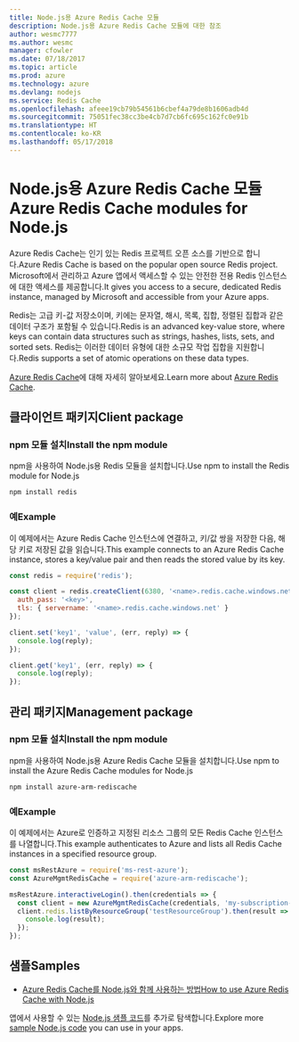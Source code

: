 ```yaml
---
title: Node.js용 Azure Redis Cache 모듈
description: Node.js용 Azure Redis Cache 모듈에 대한 참조
author: wesmc7777
ms.author: wesmc
manager: cfowler
ms.date: 07/18/2017
ms.topic: article
ms.prod: azure
ms.technology: azure
ms.devlang: nodejs
ms.service: Redis Cache
ms.openlocfilehash: afeee19cb79b54561b6cbef4a79de8b1606adb4d
ms.sourcegitcommit: 75051fec38cc3be4cb7d7cb6fc695c162fc0e91b
ms.translationtype: HT
ms.contentlocale: ko-KR
ms.lasthandoff: 05/17/2018
---
```

# <a name="azure-redis-cache-modules-for-nodejs"></a><span data-ttu-id="08ca9-103">Node.js용 Azure Redis Cache 모듈</span><span class="sxs-lookup"><span data-stu-id="08ca9-103">Azure Redis Cache modules for Node.js</span></span>

<span data-ttu-id="08ca9-104">Azure Redis Cache는 인기 있는 Redis 프로젝트 오픈 소스를 기반으로 합니다.</span><span class="sxs-lookup"><span data-stu-id="08ca9-104">Azure Redis Cache is based on the popular open source Redis project.</span></span> <span data-ttu-id="08ca9-105">Microsoft에서 관리하고 Azure 앱에서 액세스할 수 있는 안전한 전용 Redis 인스턴스에 대한 액세스를 제공합니다.</span><span class="sxs-lookup"><span data-stu-id="08ca9-105">It gives you access to a secure, dedicated Redis instance, managed by Microsoft and accessible from your Azure apps.</span></span>

<span data-ttu-id="08ca9-106">Redis는 고급 키-값 저장소이며, 키에는 문자열, 해시, 목록, 집합, 정렬된 집합과 같은 데이터 구조가 포함될 수 있습니다.</span><span class="sxs-lookup"><span data-stu-id="08ca9-106">Redis is an advanced key-value store, where keys can contain data structures such as strings, hashes, lists, sets, and sorted sets.</span></span> <span data-ttu-id="08ca9-107">Redis는 이러한 데이터 유형에 대한 소규모 작업 집합을 지원합니다.</span><span class="sxs-lookup"><span data-stu-id="08ca9-107">Redis supports a set of atomic operations on these data types.</span></span>

<span data-ttu-id="08ca9-108">[Azure Redis Cache](https://docs.microsoft.com/azure/redis-cache/)에 대해 자세히 알아보세요.</span><span class="sxs-lookup"><span data-stu-id="08ca9-108">Learn more about [Azure Redis Cache](https://docs.microsoft.com/azure/redis-cache/).</span></span>

## <a name="client-package"></a><span data-ttu-id="08ca9-109">클라이언트 패키지</span><span class="sxs-lookup"><span data-stu-id="08ca9-109">Client package</span></span>

### <a name="install-the-npm-module"></a><span data-ttu-id="08ca9-110">npm 모듈 설치</span><span class="sxs-lookup"><span data-stu-id="08ca9-110">Install the npm module</span></span>

<span data-ttu-id="08ca9-111">npm을 사용하여 Node.js용 Redis 모듈을 설치합니다.</span><span class="sxs-lookup"><span data-stu-id="08ca9-111">Use npm to install the Redis module for Node.js</span></span>

```bash
npm install redis
```

### <a name="example"></a><span data-ttu-id="08ca9-112">예</span><span class="sxs-lookup"><span data-stu-id="08ca9-112">Example</span></span>

<span data-ttu-id="08ca9-113">이 예제에서는 Azure Redis Cache 인스턴스에 연결하고, 키/값 쌍을 저장한 다음, 해당 키로 저장된 값을 읽습니다.</span><span class="sxs-lookup"><span data-stu-id="08ca9-113">This example connects to an Azure Redis Cache instance, stores a key/value pair and then reads the stored value by its key.</span></span>

```javascript
const redis = require('redis');

const client = redis.createClient(6380, '<name>.redis.cache.windows.net', {
  auth_pass: '<key>',
  tls: { servername: '<name>.redis.cache.windows.net' }
});

client.set('key1', 'value', (err, reply) => {
  console.log(reply);
});

client.get('key1', (err, reply) => {
  console.log(reply);
});
```

## <a name="management-package"></a><span data-ttu-id="08ca9-114">관리 패키지</span><span class="sxs-lookup"><span data-stu-id="08ca9-114">Management package</span></span>

### <a name="install-the-npm-module"></a><span data-ttu-id="08ca9-115">npm 모듈 설치</span><span class="sxs-lookup"><span data-stu-id="08ca9-115">Install the npm module</span></span>

<span data-ttu-id="08ca9-116">npm을 사용하여 Node.js용 Azure Redis Cache 모듈을 설치합니다.</span><span class="sxs-lookup"><span data-stu-id="08ca9-116">Use npm to install the Azure Redis Cache modules for Node.js</span></span>

```bash
npm install azure-arm-rediscache
```

### <a name="example"></a><span data-ttu-id="08ca9-117">예</span><span class="sxs-lookup"><span data-stu-id="08ca9-117">Example</span></span>

<span data-ttu-id="08ca9-118">이 예제에서는 Azure로 인증하고 지정된 리소스 그룹의 모든 Redis Cache 인스턴스를 나열합니다.</span><span class="sxs-lookup"><span data-stu-id="08ca9-118">This example authenticates to Azure and lists all Redis Cache instances in a specified resource group.</span></span>

```javascript
const msRestAzure = require('ms-rest-azure');
const AzureMgmtRedisCache = require('azure-arm-rediscache');

msRestAzure.interactiveLogin().then(credentials => {
  const client = new AzureMgmtRedisCache(credentials, 'my-subscription-id');
  client.redis.listByResourceGroup('testResourceGroup').then(result => {
    console.log(result);
  });
});
```


## <a name="samples"></a><span data-ttu-id="08ca9-119">샘플</span><span class="sxs-lookup"><span data-stu-id="08ca9-119">Samples</span></span>

* [<span data-ttu-id="08ca9-120">Azure Redis Cache를 Node.js와 함께 사용하는 방법</span><span class="sxs-lookup"><span data-stu-id="08ca9-120">How to use Azure Redis Cache with Node.js</span></span>](https://docs.microsoft.com/azure/redis-cache/cache-nodejs-get-started)

<span data-ttu-id="08ca9-121">앱에서 사용할 수 있는 [Node.js 샘플 코드](https://azure.microsoft.com/resources/samples/?platform=nodejs)를 추가로 탐색합니다.</span><span class="sxs-lookup"><span data-stu-id="08ca9-121">Explore more [sample Node.js code](https://azure.microsoft.com/resources/samples/?platform=nodejs) you can use in your apps.</span></span>
